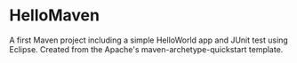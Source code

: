 # HelloMaven
A first Maven project including a simple HelloWorld app and JUnit test using Eclipse. Created from the Apache's maven-archetype-quickstart template. 
